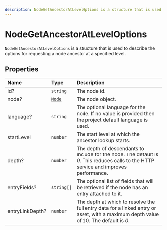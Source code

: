 ```yaml
---
description: NodeGetAncestorAtLevelOptions is a structure that is used to describe the options for requesting a node ancestor at a specified level.
---
```


# NodeGetAncestorAtLevelOptions

`NodeGetAncestorAtLevelOptions` is a structure that is used to describe the options for requesting a node ancestor at a specified level.

## Properties

| Name | Type | Description |
| :--- | :--- | :---------- |
| id? | `string` | The node id. |
| node? | [`Node`](node.md) | The node object. |
| language? | `string` | The optional language for the node. If no value is provided then the project default language is used. |
| startLevel | `number` | The start level at which the ancestor lookup starts. |
| depth? | `number` | The depth of descendants to include for the node. The default is *0*. This reduces calls to the HTTP service and improves performance. |
| entryFields? | `string[]` | The optional list of fields that will be retrieved if the node has an entry attached to it. |
| entryLinkDepth? | `number` |The depth at which to resolve the full entry data for a linked entry or asset, with a maximum depth value of 10. The default is *0*. |
